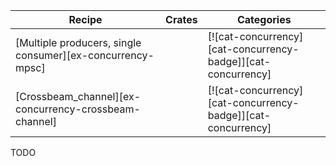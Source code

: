 | Recipe | Crates | Categories |
|--------|--------|------------|
| [Multiple producers, single consumer][ex-concurrency-mpsc] |  | [![cat-concurrency][cat-concurrency-badge]][cat-concurrency] |
| [Crossbeam_channel][ex-concurrency-crossbeam-channel] |  | [![cat-concurrency][cat-concurrency-badge]][cat-concurrency] |

<div class="hidden">
TODO
</div>
